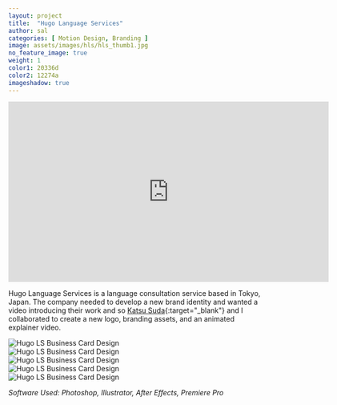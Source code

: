 ```yaml
---
layout: project
title:  "Hugo Language Services"
author: sal
categories: [ Motion Design, Branding ]
image: assets/images/hls/hls_thumb1.jpg
no_feature_image: true
weight: 1
color1: 20336d
color2: 12274a
imageshadow: true
---
```


<div class="embed-responsive embed-responsive-16by9 my-5 extended image-shadow ">
  <iframe class="embed-responsive-item" src="https://player.vimeo.com/video/493891353" width="640" height="360" frameborder="0" allow="autoplay; fullscreen" allowfullscreen></iframe>
</div>

Hugo Language Services is a language consultation service based in Tokyo, Japan. The company needed to develop a new brand identity and wanted a video introducing their work and so [Katsu Suda](https://www.katsusuda.com){:target="_blank"} and I collaborated to create a new logo, branding assets, and an animated explainer video.

<div class="my-5 extended d-none">
        <img class="featured-image" src="{{ site.baseurl }}/assets/images/hls/HLS_Business_Card01_transparent.png" alt="Hugo LS Business Card Design">
</div>

<div class="my-5 extended d-none">
        <img class="featured-image image-shadow" src="{{ site.baseurl }}/assets/images/hls/HLS_BusinessCard02.jpg" alt="Hugo LS Business Card Design">
</div>

<div class="my-5 extended">
    <div class="row">
      <div class="col-md-6 mb-4">
        <img class="featured-image image-shadow " src="{{ site.baseurl }}/assets/images/hls/HLS_Logo01.jpg" alt="Hugo LS Business Card Design">
      </div>
      <div class="col-md-6 mb-4">
        <img class="featured-image image-shadow" src="{{ site.baseurl }}/assets/images/hls/HLS_BusinessCard.jpg" alt="Hugo LS Business Card Design">
      </div>
      <div class="col-12 mt-4">
        <img class="featured-image image-shadow" src="{{ site.baseurl }}/assets/images/hls/HLS_BusinessCard02.jpg" alt="Hugo LS Business Card Design">
      </div>
    </div>
</div>

*Software Used: Photoshop, Illustrator, After Effects, Premiere Pro*
